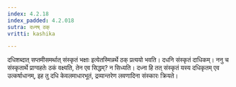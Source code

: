 ```yaml
---
index: 4.2.18
index_padded: 4.2.018
sutra: दध्नष् ठक्
vritti: kashika

---
```

दधिशब्दात् सप्तमीसमर्थात् संस्कृतं भक्षाः इत्येतस्मिन्नर्थे ठक् प्रत्ययो भवति। दधनि संस्कृतं दाधिकम्। ननु च संस्कृतार्थे प्राग्वहतेः ठकं वक्ष्यति, तेन एव सिद्धम्? न सिध्यति। दध्ना हि तत् संस्कृतं यस्य दधिकृतम् एव उत्कर्षाधानम्, इह तु दधि केवलमाधारभूतं, द्रव्यान्तरेण लवणादिना संस्कारः क्रियते।